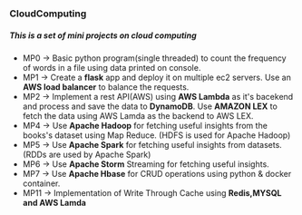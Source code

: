 ### CloudComputing

##### This is a set of mini projects on cloud computing 
* MP0 -> Basic python program(single threaded) to count the frequency of words in a file using data printed on console.
* MP1 -> Create a **flask** app and deploy it on multiple ec2 servers. Use an **AWS load balancer** to balance the requests.
* MP2 -> Implement a rest API(AWS) using **AWS Lambda** as it's bacekend and process and save the data to **DynamoDB**. Use **AMAZON LEX** to fetch the data using AWS Lamda as the backend to AWS LEX.
* MP4 -> Use **Apache Hadoop** for fetching useful insights from the books's dataset using Map Reduce. (HDFS is used for Apache Hadoop)
* MP5 -> Use **Apache Spark** for fetching useful insights from datasets. (RDDs are used by Apache Spark)
* MP6 -> Use **Apache Storm** Streaming for fetching useful insights.
* MP7 -> Use **Apache Hbase** for CRUD operations using python & docker container.
* MP11 -> Implementation of Write Through Cache using **Redis,MYSQL and AWS Lamda**

